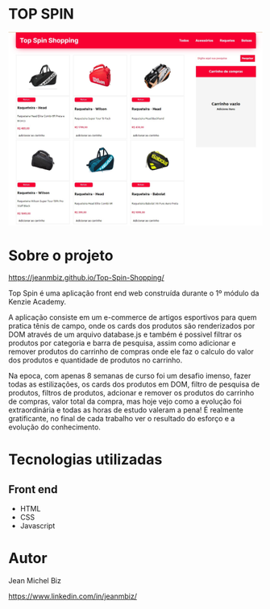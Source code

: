 # TOP SPIN
![SITE](./github/pagina%20inicial.jpg) 

# Sobre o projeto

https://jeanmbiz.github.io/Top-Spin-Shopping/

Top Spin é uma aplicação front end web construída durante o 1º módulo da Kenzie Academy.

A aplicação consiste em um e-commerce de artigos esportivos para quem pratica tênis de campo, onde os cards dos produtos são renderizados por DOM através de um arquivo database.js e também é possivel filtrar os produtos por categoria e barra de pesquisa, assim como adicionar e remover produtos do carrinho de compras onde ele faz o calculo do valor dos produtos e quantidade de produtos no carrinho.

Na epoca, com apenas 8 semanas de curso foi um desafio imenso, fazer todas as estilizações, os cards dos produtos em DOM, filtro de pesquisa de produtos, filtros de produtos, adcionar e remover os produtos do carrinho de compras, valor total da compra, mas hoje vejo como a evolução foi extraordinária e todas as horas de estudo valeram a pena! É realmente gratificante, no final de cada trabalho ver o resultado do esforço e a evolução do conhecimento.

# Tecnologias utilizadas
## Front end
- HTML
- CSS
- Javascript

# Autor

Jean Michel Biz

https://www.linkedin.com/in/jeanmbiz/
